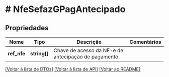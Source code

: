 # # NfeSefazGPagAntecipado

## Propriedades

Nome | Tipo | Descrição | Comentários
------------ | ------------- | ------------- | -------------
**ref_nfe** | **string[]** | Chave de acesso da NF-e de antecipação de pagamento. |

[[Voltar à lista de DTOs]](../../README.md#models) [[Voltar à lista de API]](../../README.md#endpoints) [[Voltar ao README]](../../README.md)
